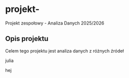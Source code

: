 # projekt-
Projekt zespołowy - Analiza Danych 2025/2026

## Opis projektu
Celem tego projektu jest analiza danych z różnych źródeł

julia

hej